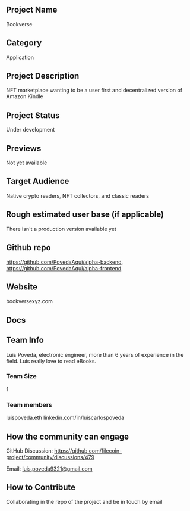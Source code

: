 ## Project Name <!-- Add your project name here with format "Project Name"-->
Bookverse
## Category 
<!--developer tooling, application, wallet, infrastructure, etc-->
Application
## Project Description
<!--Describe your project in a few sentences. -->
NFT marketplace wanting to be a user first and decentralized version of Amazon Kindle
## Project Status
<!--brainstorming, fundraising, under development, beta, shipped, etc-->
Under development
## Previews
<!--Add some screenshots to give a preview of your product-->
Not yet available
## Target Audience
<!--Describe who will be your project's users-->
Native crypto readers, NFT collectors, and classic readers
## Rough estimated user base (if applicable)
<!--How many users do you have right now?-->
There isn't a production version available yet
## Github repo
<!--Attach a link to your GitHub repo if it's OSS-->
https://github.com/PovedaAqui/alpha-backend, https://github.com/PovedaAqui/alpha-frontend
## Website
<!--Link your website if available-->
bookversexyz.com
## Docs
<!--Including a link to your project docs!-->
## Team Info
<!-- Introduce your amazing team - how many team members are working on this project and who are they?-->
Luis Poveda, electronic engineer, more than 6 years of experience in the field. Luis really love to read eBooks.
### Team Size  
1
### Team members  
luispoveda.eth
linkedin.com/in/luiscarlospoveda
## How the community can engage
GitHub Discussion: <!--Start a disucssion with the community here: https://github.com/filecoin-project/community/discussions/new and attach the link!--> https://github.com/filecoin-project/community/discussions/479

Email: luis.poveda9321@gmail.com
## How to Contribute
<!--How can the community contribute to your project?-->
Collaborating in the repo of the project and be in touch by email
